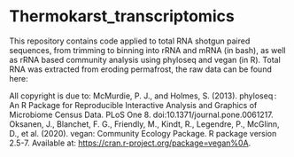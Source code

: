 # Thermokarst_transcriptomics

This repository contains code applied to total RNA shotgun paired sequences, from trimming to binning into rRNA and mRNA (in bash), as well as rRNA based community analysis using phyloseq and vegan (in R).
Total RNA was extracted from eroding permafrost, the raw data can be found here:

All copyright is due to:
McMurdie, P. J., and Holmes, S. (2013). phyloseq : An R Package for Reproducible Interactive Analysis and Graphics of Microbiome Census Data. PLoS One 8. doi:10.1371/journal.pone.0061217.
Oksanen, J., Blanchet, F. G., Friendly, M., Kindt, R., Legendre, P., McGlinn, D., et al. (2020). vegan: Community Ecology Package. R package version 2.5-7. Available at: https://cran.r-project.org/package=vegan%0A.
